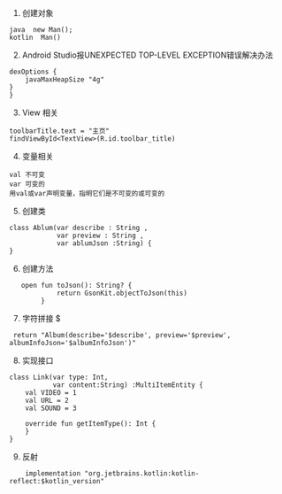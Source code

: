 

1. 创建对象

```
java  new Man();
kotlin  Man()
```

2. Android Studio报UNEXPECTED TOP-LEVEL EXCEPTION错误解决办法
```
dexOptions {
    javaMaxHeapSize "4g"
}
}
```

3. View 相关

```
toolbarTitle.text = "主页"
findViewById<TextView>(R.id.toolbar_title)
```

4. 变量相关
```
val 不可变
var 可变的
用val或var声明变量，指明它们是不可变的或可变的
```

5. 创建类

```
class Ablum(var describe : String ,
            var preview : String ,
            var ablumJson :String) {
}

```

6. 创建方法

```
   open fun toJson(): String? {
            return GsonKit.objectToJson(this)
        }
```

7. 字符拼接 $

```
 return "Album(describe='$describe', preview='$preview', albumInfoJson='$albumInfoJson')"
```

8. 实现接口

```
class Link(var type: Int,
           var content:String) :MultiItemEntity {
    val VIDEO = 1
    val URL = 2
    val SOUND = 3

    override fun getItemType(): Int {
    }
}
```
9. 反射
```
    implementation "org.jetbrains.kotlin:kotlin-reflect:$kotlin_version"
```